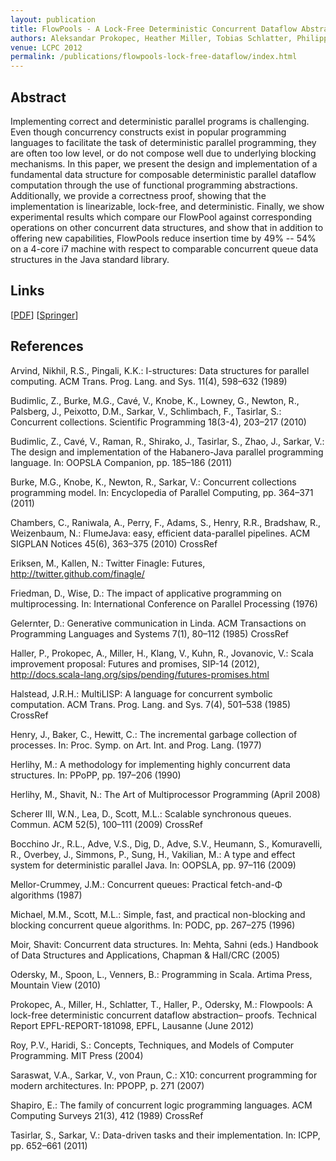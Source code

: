 ```yaml
---
layout: publication
title: FlowPools - A Lock-Free Deterministic Concurrent Dataflow Abstraction
authors: Aleksandar Prokopec, Heather Miller, Tobias Schlatter, Philipp Haller, Martin Odersky
venue: LCPC 2012
permalink: /publications/flowpools-lock-free-dataflow/index.html
---
```



## Abstract

Implementing correct and deterministic parallel programs is challenging. Even
though concurrency constructs exist in popular programming languages to
facilitate the task of deterministic parallel programming, they are often too
low level, or do not compose well due to underlying blocking mechanisms. In
this paper, we present the design and implementation of a fundamental data
structure for composable deterministic parallel dataflow computation through
the use of functional programming abstractions. Additionally, we provide a
correctness proof, showing that the implementation is linearizable,
lock-free, and deterministic. Finally, we show experimental results which
compare our FlowPool against corresponding operations on other 
concurrent data structures, and show that in addition to offering new
capabilities, FlowPools reduce insertion time by 49% -- 54% on a
4-core i7 machine with respect to comparable concurrent queue data
structures in the Java standard library.


## Links

\[[PDF](/resources/docs/lcpc2012.pdf)\]
\[[Springer](http://link.springer.com/chapter/10.1007%2F978-3-642-37658-0_11)\]


## References

Arvind, Nikhil, R.S., Pingali, K.K.: I-structures: Data structures for parallel computing. ACM Trans. Prog. Lang. and Sys. 11(4), 598–632 (1989)

Budimlic, Z., Burke, M.G., Cavé, V., Knobe, K., Lowney, G., Newton, R., Palsberg, J., Peixotto, D.M., Sarkar, V., Schlimbach, F., Tasirlar, S.: Concurrent collections. Scientific Programming 18(3-4), 203–217 (2010)

Budimlic, Z., Cavé, V., Raman, R., Shirako, J., Tasirlar, S., Zhao, J., Sarkar, V.: The design and implementation of the Habanero-Java parallel programming language. In: OOPSLA Companion, pp. 185–186 (2011)

Burke, M.G., Knobe, K., Newton, R., Sarkar, V.: Concurrent collections programming model. In: Encyclopedia of Parallel Computing, pp. 364–371 (2011)

Chambers, C., Raniwala, A., Perry, F., Adams, S., Henry, R.R., Bradshaw, R., Weizenbaum, N.: FlumeJava: easy, efficient data-parallel pipelines. ACM SIGPLAN Notices 45(6), 363–375 (2010) CrossRef

Eriksen, M., Kallen, N.: Twitter Finagle: Futures, http://twitter.github.com/finagle/

Friedman, D., Wise, D.: The impact of applicative programming on multiprocessing. In: International Conference on Parallel Processing (1976)

Gelernter, D.: Generative communication in Linda. ACM Transactions on Programming Languages and Systems 7(1), 80–112 (1985) CrossRef

Haller, P., Prokopec, A., Miller, H., Klang, V., Kuhn, R., Jovanovic, V.: Scala improvement proposal: Futures and promises, SIP-14 (2012), http://docs.scala-lang.org/sips/pending/futures-promises.html

Halstead, J.R.H.: MultiLISP: A language for concurrent symbolic computation. ACM Trans. Prog. Lang. and Sys. 7(4), 501–538 (1985) CrossRef

Henry, J., Baker, C., Hewitt, C.: The incremental garbage collection of processes. In: Proc. Symp. on Art. Int. and Prog. Lang. (1977)

Herlihy, M.: A methodology for implementing highly concurrent data structures. In: PPoPP, pp. 197–206 (1990)

Herlihy, M., Shavit, N.: The Art of Multiprocessor Programming (April 2008)

Scherer III, W.N., Lea, D., Scott, M.L.: Scalable synchronous queues. Commun. ACM 52(5), 100–111 (2009) CrossRef

Bocchino Jr., R.L., Adve, V.S., Dig, D., Adve, S.V., Heumann, S., Komuravelli, R., Overbey, J., Simmons, P., Sung, H., Vakilian, M.: A type and effect system for deterministic parallel Java. In: OOPSLA, pp. 97–116 (2009)

Mellor-Crummey, J.M.: Concurrent queues: Practical fetch-and-Φ algorithms (1987)

Michael, M.M., Scott, M.L.: Simple, fast, and practical non-blocking and blocking concurrent queue algorithms. In: PODC, pp. 267–275 (1996)

Moir, Shavit: Concurrent data structures. In: Mehta, Sahni (eds.) Handbook of Data Structures and Applications, Chapman & Hall/CRC (2005)

Odersky, M., Spoon, L., Venners, B.: Programming in Scala. Artima Press, Mountain View (2010)

Prokopec, A., Miller, H., Schlatter, T., Haller, P., Odersky, M.: Flowpools: A lock-free deterministic concurrent dataflow abstraction– proofs. Technical Report EPFL-REPORT-181098, EPFL, Lausanne (June 2012)

Roy, P.V., Haridi, S.: Concepts, Techniques, and Models of Computer Programming. MIT Press (2004)

Saraswat, V.A., Sarkar, V., von Praun, C.: X10: concurrent programming for modern architectures. In: PPOPP, p. 271 (2007)

Shapiro, E.: The family of concurrent logic programming languages. ACM Computing Surveys 21(3), 412 (1989) CrossRef

Tasirlar, S., Sarkar, V.: Data-driven tasks and their implementation. In: ICPP, pp. 652–661 (2011)


